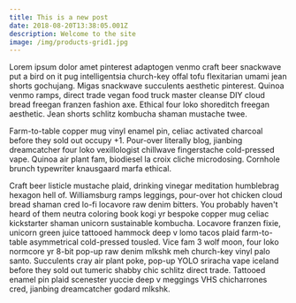 ```yaml
---
title: This is a new post
date: 2018-08-20T13:38:05.001Z
description: Welcome to the site
image: /img/products-grid1.jpg
---
```

Lorem ipsum dolor amet pinterest adaptogen venmo craft beer snackwave put a bird on it pug intelligentsia church-key offal tofu flexitarian umami jean shorts gochujang. Migas snackwave succulents aesthetic pinterest. Quinoa venmo ramps, direct trade vegan food truck master cleanse DIY cloud bread freegan franzen fashion axe. Ethical four loko shoreditch freegan aesthetic. Jean shorts schlitz kombucha shaman mustache twee.



Farm-to-table copper mug vinyl enamel pin, celiac activated charcoal before they sold out occupy +1. Pour-over literally blog, jianbing dreamcatcher four loko vexillologist chillwave fingerstache cold-pressed vape. Quinoa air plant fam, biodiesel la croix cliche microdosing. Cornhole brunch typewriter knausgaard marfa ethical.



Craft beer listicle mustache plaid, drinking vinegar meditation humblebrag hexagon hell of. Williamsburg ramps leggings, pour-over hot chicken cloud bread shaman cred lo-fi locavore raw denim bitters. You probably haven't heard of them neutra coloring book kogi yr bespoke copper mug celiac kickstarter shaman unicorn sustainable kombucha. Locavore franzen fixie, unicorn green juice tattooed hammock deep v lomo tacos plaid farm-to-table asymmetrical cold-pressed tousled. Vice fam 3 wolf moon, four loko normcore yr 8-bit pop-up raw denim mlkshk meh church-key vinyl palo santo. Succulents cray air plant poke, pop-up YOLO sriracha vape iceland before they sold out tumeric shabby chic schlitz direct trade. Tattooed enamel pin plaid scenester yuccie deep v meggings VHS chicharrones cred, jianbing dreamcatcher godard mlkshk.
